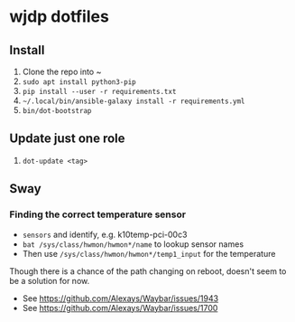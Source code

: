 # wjdp dotfiles

## Install

1. Clone the repo into ~
1. `sudo apt install python3-pip`
1. `pip install --user -r requirements.txt`
1. `~/.local/bin/ansible-galaxy install -r requirements.yml`
1. `bin/dot-bootstrap`

## Update just one role

1. `dot-update <tag>`

## Sway

### Finding the correct temperature sensor

- `sensors` and identify, e.g. k10temp-pci-00c3
- `bat /sys/class/hwmon/hwmon*/name` to lookup sensor names
- Then use `/sys/class/hwmon/hwmon*/temp1_input` for the temperature

Though there is a chance of the path changing on reboot, doesn't seem to be a solution for now.

- See https://github.com/Alexays/Waybar/issues/1943
- See https://github.com/Alexays/Waybar/issues/1700
